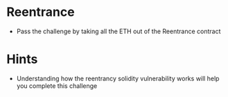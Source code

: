 # Reentrance

- Pass the challenge by taking all the ETH out of the Reentrance contract

# Hints

- Understanding how the reentrancy solidity vulnerability works will help you complete this challenge
